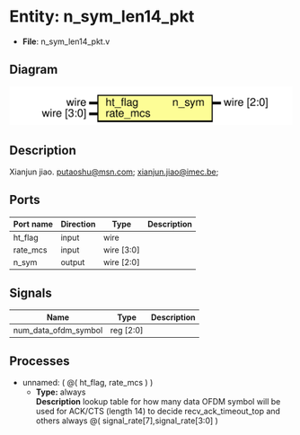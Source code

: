 # Entity: n_sym_len14_pkt

- **File**: n_sym_len14_pkt.v
## Diagram

![Diagram](n_sym_len14_pkt.svg "Diagram")
## Description

 Xianjun jiao. putaoshu@msn.com; xianjun.jiao@imec.be;

## Ports

| Port name | Direction | Type       | Description |
| --------- | --------- | ---------- | ----------- |
| ht_flag   | input     | wire       |             |
| rate_mcs  | input     | wire [3:0] |             |
| n_sym     | output    | wire [2:0] |             |
## Signals

| Name                 | Type      | Description |
| -------------------- | --------- | ----------- |
| num_data_ofdm_symbol | reg [2:0] |             |
## Processes
- unnamed: ( @( ht_flag, rate_mcs ) )
  - **Type:** always
</br>**Description**
 lookup table for how many data OFDM symbol will be used for ACK/CTS (length 14)  to decide recv_ack_timeout_top and others always @( signal_rate[7],signal_rate[3:0] ) 
